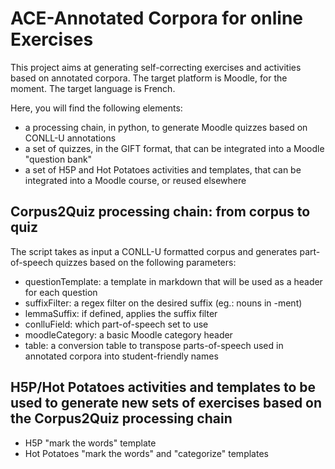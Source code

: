 # ACE-Annotated Corpora for online Exercises 

This project aims at generating self-correcting exercises and activities based on annotated corpora. The target platform is Moodle, for the moment. The target language is French.

Here, you will find the following elements:
  - a processing chain, in python, to generate Moodle quizzes based on CONLL-U annotations
  - a set of quizzes, in the GIFT format, that can be integrated into a Moodle "question bank"
  - a set of H5P and Hot Potatoes activities and templates, that can be integrated into a Moodle course, or reused elsewhere

## Corpus2Quiz processing chain: from corpus to quiz

The script takes as input a CONLL-U formatted corpus and generates part-of-speech quizzes based on the following parameters: 
  - questionTemplate: a template in markdown that will be used as a header for each question
  - suffixFilter: a regex filter on the desired suffix (eg.: nouns in -ment)
  - lemmaSuffix: if defined, applies the suffix filter
  - conlluField: which part-of-speech set to use
  - moodleCategory: a basic Moodle category header
  - table: a conversion table to transpose parts-of-speech used in annotated corpora into student-friendly names

## H5P/Hot Potatoes activities and templates to be used to generate new sets of exercises based on the Corpus2Quiz processing chain
  - H5P "mark the words" template 
  - Hot Potatoes "mark the words" and "categorize" templates

